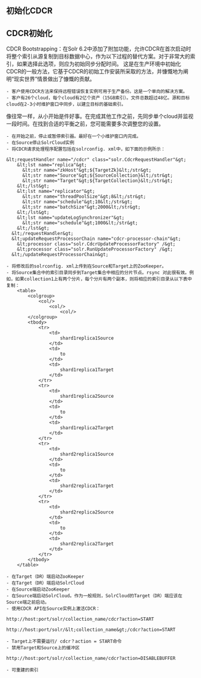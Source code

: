 ## 初始化CDCR 
<div class="content-intro view-box "><h2>CDCR初始化  
</h2>
CDCR Bootstrapping：在Solr 6.2中添加了附加功能，允许CDCR在首次启动时将整个索引从源复制到目标数据中心，作为以下过程的替代方案。对于非常大的索引，如果选择此选项，则应为初始同步分配时间。  
这是在生产环境中初始化CDCR的一般方法，它基于CDCR的初始工作安装所采取的方法，并慷慨地为阐明“现实世界”情景做出了慷慨的贡献。
      
  

    - 客户使用CDCR方法来保持远程错误恢复实例可用于生产备份。这是一个单向的解决方案。
    - 客户有26个cloud，每个cloud有2亿个资产（15GB索引）。文件总数超过48亿。源和目标cloud在2-3小时维护窗口中同步，以建立目标的基础索引。

像往常一样，从小开始是件好事。在完成其他工作之前，先同步单个cloud并监视一段时间。在找到合适的平衡之前，您可能需要多次调整您的设置。  

    - 在开始之前，停止或暂停索引器。最好在一个小维护窗口内完成。
    - 在Source停止SolrCloud实例
    - 将CDCR请求处理程序配置包括在solrconfig. xml中，如下面的示例所示：
```
&lt;requestHandler name="/cdcr" class="solr.CdcrRequestHandler"&gt;
    &lt;lst name="replica"&gt;
      &lt;str name="zkHost"&gt;${TargetZk}&lt;/str&gt;
      &lt;str name="Source"&gt;${SourceCollection}&lt;/str&gt;
      &lt;str name="Target"&gt;${TargetCollection}&lt;/str&gt;
    &lt;/lst&gt;
    &lt;lst name="replicator"&gt;
      &lt;str name="threadPoolSize"&gt;8&lt;/str&gt;
      &lt;str name="schedule"&gt;10&lt;/str&gt;
      &lt;str name="batchSize"&gt;2000&lt;/str&gt;
    &lt;/lst&gt;
    &lt;lst name="updateLogSynchronizer"&gt;
      &lt;str name="schedule"&gt;1000&lt;/str&gt;
    &lt;/lst&gt;
  &lt;/requestHandler&gt;
  &lt;updateRequestProcessorChain name="cdcr-processor-chain"&gt;
    &lt;processor class="solr.CdcrUpdateProcessorFactory" /&gt;
    &lt;processor class="solr.RunUpdateProcessorFactory" /&gt;
  &lt;/updateRequestProcessorChain&gt;
```
    
    - 将修改后的solrconfig. xml上传到在Source和Target上的ZooKeeper。
    - 将Source集合中的索引目录同步到Target集合中相应的分片节点。rsync 对此很有效。例如，如果collection1上有两个分片，每个分片有两个副本，则将相应的索引目录从以下表中复制：
        <table>
            <colgroup>
                <col/>
                    <col/>
                        <col/>
            </colgroup>
            <tbody>
                <tr>
                    <td>
                        shard1replica1Source  
                    </td>
                    <td>
                        to  
                    </td>
                    <td>
                        shard1replica1Target  
                    </td>
                </tr>
                <tr>
                    <td>
                        shard1replica2Source  
                    </td>
                    <td>
                        to  
                    </td>
                    <td>
                        shard1replica2Target  
                    </td>
                </tr>
                <tr>
                    <td>
                        shard2replica1Source  
                    </td>
                    <td>
                        to  
                    </td>
                    <td>
                        shard2replica1Target  
                    </td>
                </tr>
                <tr>
                    <td>
                        shard2replica2Source  
                    </td>
                    <td>
                        to  
                    </td>
                    <td>
                        shard2replica2Target  
                    </td>
                </tr>
            </tbody>
        </table>
    
    - 在Target（DR）端启动ZooKeeper
    - 在Target（DR）端启动SolrCloud
    - 在Source端启动ZooKeeper
    - 在Source端启动SolrCloud。作为一般规则，SolrCloud的Target（DR）端应该在Source端之前启动。
    - 使用CDCR API在Source实例上激活CDCR： 
```
http://host:port/solr/collection_name/cdcr?action=START
```
```
http://host:port/solr/&lt;collection_name&gt;/cdcr?action=START
```
    
    - Target上不需要运行/ cdcr？action = START命令
    - 禁用Target和Source上的缓冲区
```
http://host:port/solr/collection_name/cdcr?action=DISABLEBUFFER
```
    
    - 可重建的索引

